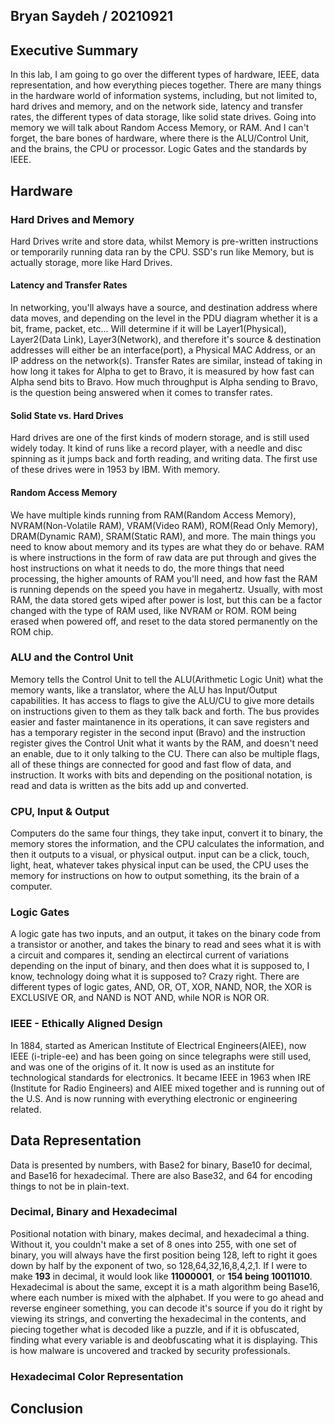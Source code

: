 ## Bryan Saydeh / 20210921

## Executive Summary 
In this lab, I am going to go over the different types of hardware, IEEE, data representation, and how everything pieces together. There are many things in the hardware world of information systems, including, but not limited to, hard drives and memory, and on the network side, latency and transfer rates, the different types of data storage, like solid state drives. Going into memory we will talk about Random Access Memory, or RAM. And I can't forget, the bare bones of hardware, where there is the ALU/Control Unit, and the brains, the CPU or processor. Logic Gates and the standards by IEEE.

## Hardware

### Hard Drives and Memory
Hard Drives write and store data, whilst Memory is pre-written instructions or temporarily running data ran by the CPU. SSD's run like Memory, but is actually storage, more like Hard Drives.
#### Latency and Transfer Rates
In networking, you'll always have a source, and destination address where data moves, and depending on the level in the PDU diagram whether it is a bit, frame, packet, etc... Will determine if it will be Layer1(Physical), Layer2(Data Link), Layer3(Network), and therefore it's source & destination addresses will either be an interface(port), a Physical MAC Address, or an IP address on the network(s). Transfer Rates are similar, instead of taking in how long it takes for Alpha to get to Bravo, it is measured by how fast can Alpha send bits to Bravo. How much throughput is Alpha sending to Bravo, is the question being answered when it comes to transfer rates.

#### Solid State vs. Hard Drives
Hard drives are one of the first kinds of modern storage, and is still used widely today. It kind of runs like a record player, with a needle and disc spinning as it jumps back and forth reading, and writing data. The first use of these drives were in 1953 by IBM. With memory.

#### Random Access Memory
We have multiple kinds running from RAM(Random Access Memory), NVRAM(Non-Volatile RAM), VRAM(Video RAM), ROM(Read Only Memory), DRAM(Dynamic RAM), SRAM(Static RAM), and more. The main things you need to know about memory and its types are what they do or behave. RAM is where instructions in the form of raw data are put through and gives the host instructions on what it needs to do, the more things that need processing, the higher amounts of RAM you'll need, and how fast the RAM is running depends on the speed you have in megahertz. Usually, with most RAM, the data stored gets wiped after power is lost, but this can be a factor changed with the type of RAM used, like NVRAM or ROM. ROM being erased when powered off, and reset to the data stored permanently on the ROM chip.

### ALU and the Control Unit
Memory tells the Control Unit to tell the ALU(Arithmetic Logic Unit) what the memory wants, like a translator, where the ALU has Input/Output capabilities. It has access to flags to give the ALU/CU to give more details on instructions given to them as they talk back and forth. The bus provides easier and faster maintanence in its operations, it can save registers and has a temporary register in the second input (Bravo) and the instruction register gives the Control Unit what it wants by the RAM, and doesn't need an enable, due to it only talking to the CU. There can also be multiple flags, all of these things are connected for good and fast flow of data, and instruction. It works with bits and depending on the positional notation, is read and data is written as the bits add up and converted.
### CPU, Input & Output
Computers do the same four things, they take input, convert it to binary, the memory stores the information, and the CPU calculates the information, and then it outputs to a visual, or physical output.
input can be a click, touch, light, heat, whatever takes physical input can be used, the CPU uses the memory for instructions on how to output something, its the brain of a computer. 
### Logic Gates 
A logic gate has two inputs, and an output, it takes on the binary code from a transistor or another, and takes the binary to read and sees what it is with a circuit and compares it, sending an electircal current of variations depending on the input of binary, and then does what it is supposed to, I know, technology doing what it is supposed to? Crazy right. There are different types of logic gates, AND, OR, OT, XOR, NAND, NOR, the XOR is EXCLUSIVE OR, and NAND is NOT AND, while NOR is NOR OR.
### IEEE - Ethically Aligned Design
In 1884, started as American Institute of Electrical Engineers(AIEE), now IEEE (i-triple-ee) and has been going on since telegraphs were still used, and was one of the origins of it. It now is used as an institute for technological standards for electronics. It became IEEE in 1963 when IRE (Institute for Radio Engineers) and AIEE mixed together and is running out of the U.S. And is now running with everything electronic or engineering related.

## Data Representation
Data is presented by numbers, with Base2 for binary, Base10 for decimal, and Base16 for hexadecimal. There are also Base32, and 64 for encoding things to not be in plain-text.

### Decimal, Binary and Hexadecimal
Positional notation with binary, makes decimal, and hexadecimal a thing. Without it, you couldn't make a set of 8 ones into 255, with one set of binary, you will always have the first position being 128, left to right it goes down by half by the exponent of two, so 128,64,32,16,8,4,2,1. If I were to make **193** in decimal, it would look like **11000001**, or **154 being 10011010**. Hexadecimal is about the same, except it is a math algorithm being Base16, where each number is mixed with the alphabet. If you were to go ahead and reverse engineer something, you can decode it's source if you do it right by viewing its strings, and converting the hexadecimal in the contents, and piecing together what is decoded like a puzzle, and if it is obfuscated, finding what every variable is and deobfuscating what it is displaying. This is how malware is uncovered and tracked by security professionals.
### Hexadecimal Color Representation


## Conclusion

